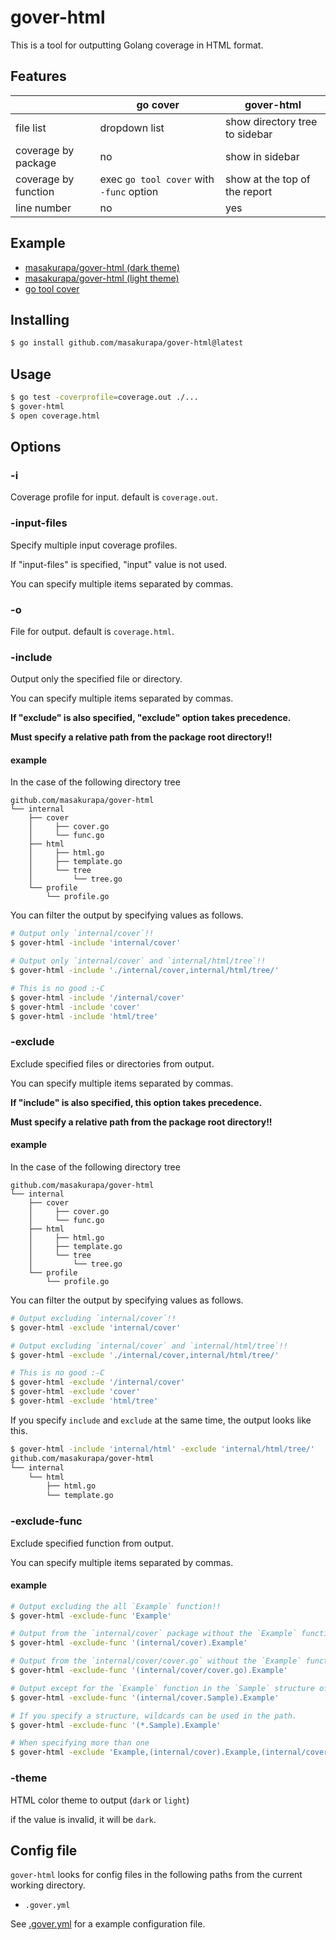 # gover-html

This is a tool for outputting Golang coverage in HTML format.

## Features

|   | go cover | gover-html|
|---|---|---|
| file list | dropdown list | show directory tree to sidebar |
| coverage by package | no | show in sidebar |
| coverage by function | exec `go tool cover` with `-func` option | show at the top of the report |
| line number | no | yes |

## Example
- [masakurapa/gover-html (dark theme)](https://masakurapa.github.io/gover-html/gover-html_dark.html)
- [masakurapa/gover-html (light theme)](https://masakurapa.github.io/gover-html/gover-html_light.html)
- [go tool cover](https://masakurapa.github.io/gover-html/go-tool-cover.html)

## Installing

```sh
$ go install github.com/masakurapa/gover-html@latest
```

## Usage

```sh
$ go test -coverprofile=coverage.out ./...
$ gover-html
$ open coverage.html
```

## Options

### -i

Coverage profile for input. default is `coverage.out`.

### -input-files

Specify multiple input coverage profiles.

If "input-files" is specified, "input" value is not used.

You can specify multiple items separated by commas.

### -o

File for output. default is `coverage.html`.

### -include

Output only the specified file or directory.

You can specify multiple items separated by commas.

**If "exclude" is also specified, "exclude" option takes precedence.**

**Must specify a relative path from the package root directory!!**

#### example

In the case of the following directory tree

```
github.com/masakurapa/gover-html
└── internal
    ├── cover
    │     ├── cover.go
    │     └── func.go
    ├── html
    │     ├── html.go
    │     ├── template.go
    │     └── tree
    │         └── tree.go
    └── profile
        └── profile.go
```

You can filter the output by specifying values as follows.

```sh
# Output only `internal/cover`!!
$ gover-html -include 'internal/cover'

# Output only `internal/cover` and `internal/html/tree`!!
$ gover-html -include './internal/cover,internal/html/tree/'

# This is no good :-C
$ gover-html -include '/internal/cover'
$ gover-html -include 'cover'
$ gover-html -include 'html/tree'
```

### -exclude

Exclude specified files or directories from output.

You can specify multiple items separated by commas.

**If "include" is also specified, this option takes precedence.**

**Must specify a relative path from the package root directory!!**

#### example

In the case of the following directory tree

```
github.com/masakurapa/gover-html
└── internal
    ├── cover
    │     ├── cover.go
    │     └── func.go
    ├── html
    │     ├── html.go
    │     ├── template.go
    │     └── tree
    │         └── tree.go
    └── profile
        └── profile.go
```

You can filter the output by specifying values as follows.

```sh
# Output excluding `internal/cover`!!
$ gover-html -exclude 'internal/cover'

# Output excluding `internal/cover` and `internal/html/tree`!!
$ gover-html -exclude './internal/cover,internal/html/tree/'

# This is no good :-C
$ gover-html -exclude '/internal/cover'
$ gover-html -exclude 'cover'
$ gover-html -exclude 'html/tree'
```

If you specify `include` and `exclude` at the same time, the output looks like this.

```sh
$ gover-html -include 'internal/html' -exclude 'internal/html/tree/'
github.com/masakurapa/gover-html
└── internal
    └── html
        ├── html.go
        └── template.go
```

### -exclude-func

Exclude specified function from output.

You can specify multiple items separated by commas.

#### example

```sh
# Output excluding the all `Example` function!!
$ gover-html -exclude-func 'Example'

# Output from the `internal/cover` package without the `Example` function!!
$ gover-html -exclude-func '(internal/cover).Example'

# Output from the `internal/cover/cover.go` without the `Example` function!!
$ gover-html -exclude-func '(internal/cover/cover.go).Example'

# Output except for the `Example` function in the `Sample` structure of the `internal/cover` package!!
$ gover-html -exclude-func '(internal/cover.Sample).Example'

# If you specify a structure, wildcards can be used in the path.
$ gover-html -exclude-func '(*.Sample).Example'

# When specifying more than one
$ gover-html -exclude 'Example,(internal/cover).Example,(internal/cover.Sample).Example'
```

### -theme
HTML color theme to output (`dark` or `light`)

if the value is invalid, it will be `dark`.

## Config file
`gover-html` looks for config files in the following paths from the current working directory.

- `.gover.yml`

See [.gover.yml](https://github.com/masakurapa/gover-html/blob/master/.gover.yml) for a example configuration file.
